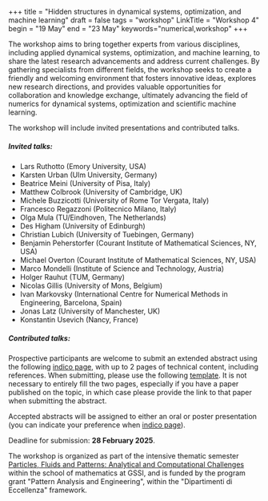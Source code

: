 +++
title = "Hidden structures in dynamical systems, optimization, and machine learning"
draft = false
tags = "workshop"
LinkTitle = "Workshop 4"
begin = "19 May"
end = "23 May"
keywords="numerical,workshop"
+++


The workshop aims to bring together experts from various disciplines, including applied dynamical systems, optimization, and machine learning, to share the latest research advancements and address current challenges. By gathering specialists from different fields, the workshop seeks to create a friendly and welcoming environment that fosters innovative ideas, explores new research directions, and provides valuable opportunities for collaboration and knowledge exchange, ultimately advancing the field of numerics for dynamical systems, optimization and scientific machine learning.

The workshop will include invited presentations and contributed talks.

##### **Invited talks:**

  *   Lars Ruthotto (Emory University, USA)
  *   Karsten Urban (Ulm University, Germany)
  *   Beatrice Meini (University of Pisa, Italy)
  *   Matthew Colbrook (University of Cambridge, UK)
  *   Michele Buzzicotti (University of Rome Tor Vergata, Italy)
  *   Francesco Regazzoni (Politecnico Milano, Italy)
  *   Olga Mula (TU/Eindhoven, The Netherlands)
  *   Des Higham (University of Edinburgh)
  *   Christian Lubich (University of Tuebingen, Germany)
  *   Benjamin Peherstorfer (Courant Institute of Mathematical Sciences, NY, USA)
  *   Michael Overton (Courant Institute of Mathematical Sciences, NY, USA)
  *   Marco Mondelli (Institute of Science and Technology, Austria)
  *   Holger Rauhut (TUM, Germany)
  *   Nicolas Gillis (University of Mons, Belgium)
  *   Ivan Markovsky (International Centre for Numerical Methods in Engineering, Barcelona, Spain)
  *   Jonas Latz (University of Manchester, UK)
  *   Konstantin Usevich (Nancy, France)

##### **Contributed talks:**

Prospective participants are welcome to submit an extended abstract using the following [indico page](https://indico.gssi.it/event/759), with up to 2 pages of technical content, including references. When submitting, please use the following [template](https://ftudisco.gitlab.io/data/template_abstract.tex). It is not necessary to entirely fill the two pages, especially if you have a paper published on the topic, in which case please provide the link to that paper when submitting the abstract.

Accepted abstracts will be assigned to either an oral or poster presentation (you can indicate your preference when [indico page](https://indico.gssi.it/event/759)).

Deadline for submission: **28 February 2025**.

The workshop is organized as part of the intensive thematic semester [Particles, Fluids and Patterns: Analytical and Computational Challenges](https://trimester2025.math.gssi.it/) within the school of mathematics at GSSI, and is funded by the program grant "Pattern Analysis and Engineering", within the "Dipartimenti di Eccellenza" framework.

